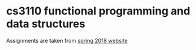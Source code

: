 # cs3110 functional programming and data structures

Assignments are taken from [spring 2018 website](https://www.cs.cornell.edu/courses/cs3110/2018sp/index.php)
